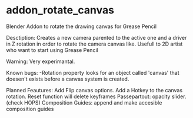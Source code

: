 # addon_rotate_canvas
Blender Addon to rotate the drawing canvas for Grease Pencil

Desctiption: Creates a new camera parented to the active one and a driver in Z rotation in order to rotate the camera canvas like. Usefull to 2D artist who want to start using Grease Pencil

Warning: Very experimantal.

Known bugs:
  -Rotation property looks for an object called 'canvas' that doesen't exists before a canvas system is created.

Planned Feautures:
  Add Flip canvas options.
  Add a Hotkey to the canvas rotation.
  Reset function will delete keyframes
  Passepartout: opacity slider. (check HOPS)
  Composition Guides: append and make accesible composition guides

 
